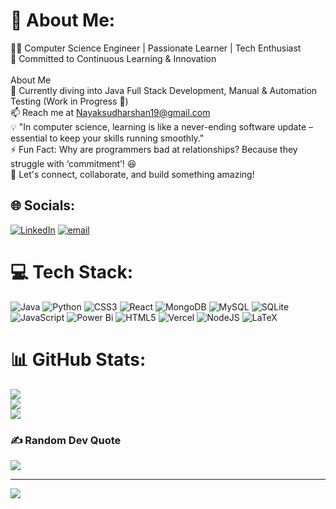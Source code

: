 # 💫 About Me:
👨‍💻 Computer Science Engineer | Passionate Learner | Tech Enthusiast<br>🚀 Committed to Continuous Learning & Innovation<br><br>About Me<br>🌱 Currently diving into Java Full Stack Development, Manual & Automation Testing (Work in Progress 🚀)<br>📫 Reach me at Nayaksudharshan19@gmail.com<br>💡 "In computer science, learning is like a never-ending software update – essential to keep your skills running smoothly."<br>⚡ Fun Fact: Why are programmers bad at relationships? Because they struggle with ‘commitment’! 😆<br>📌 Let's connect, collaborate, and build something amazing!


## 🌐 Socials:
[![LinkedIn](https://img.shields.io/badge/LinkedIn-%230077B5.svg?logo=linkedin&logoColor=white)](https://www.linkedin.com/in/sudharshan-nayak-530950258/) [![email](https://img.shields.io/badge/Email-D14836?logo=gmail&logoColor=white)](mailto:nayaksudharshan19@gmail.com) 

# 💻 Tech Stack:
![Java](https://img.shields.io/badge/java-%23ED8B00.svg?style=for-the-badge&logo=openjdk&logoColor=white) ![Python](https://img.shields.io/badge/python-3670A0?style=for-the-badge&logo=python&logoColor=ffdd54) ![CSS3](https://img.shields.io/badge/css3-%231572B6.svg?style=for-the-badge&logo=css3&logoColor=white) ![React](https://img.shields.io/badge/react-%2320232a.svg?style=for-the-badge&logo=react&logoColor=%2361DAFB) ![MongoDB](https://img.shields.io/badge/MongoDB-%234ea94b.svg?style=for-the-badge&logo=mongodb&logoColor=white) ![MySQL](https://img.shields.io/badge/mysql-4479A1.svg?style=for-the-badge&logo=mysql&logoColor=white) ![SQLite](https://img.shields.io/badge/sqlite-%2307405e.svg?style=for-the-badge&logo=sqlite&logoColor=white) ![JavaScript](https://img.shields.io/badge/javascript-%23323330.svg?style=for-the-badge&logo=javascript&logoColor=%23F7DF1E) ![Power Bi](https://img.shields.io/badge/power_bi-F2C811?style=for-the-badge&logo=powerbi&logoColor=black) ![HTML5](https://img.shields.io/badge/html5-%23E34F26.svg?style=for-the-badge&logo=html5&logoColor=white) ![Vercel](https://img.shields.io/badge/vercel-%23000000.svg?style=for-the-badge&logo=vercel&logoColor=white) ![NodeJS](https://img.shields.io/badge/node.js-6DA55F?style=for-the-badge&logo=node.js&logoColor=white) ![LaTeX](https://img.shields.io/badge/latex-%23008080.svg?style=for-the-badge&logo=latex&logoColor=white)
# 📊 GitHub Stats:
![](https://github-readme-stats.vercel.app/api?username=ItzSudharshan&theme=gotham&hide_border=false&include_all_commits=true&count_private=false)<br/>
![](https://github-readme-streak-stats.herokuapp.com/?user=ItzSudharshan&theme=gotham&hide_border=false)<br/>
![](https://github-readme-stats.vercel.app/api/top-langs/?username=ItzSudharshan&theme=gotham&hide_border=false&include_all_commits=true&count_private=false&layout=compact)

### ✍️ Random Dev Quote
![](https://quotes-github-readme.vercel.app/api?type=vetical&theme=gruvbox)

---
[![](https://visitcount.itsvg.in/api?id=ItzSudharshan&icon=0&color=0)](https://visitcount.itsvg.in)

<!-- Proudly created with GPRM ( https://gprm.itsvg.in ) -->
